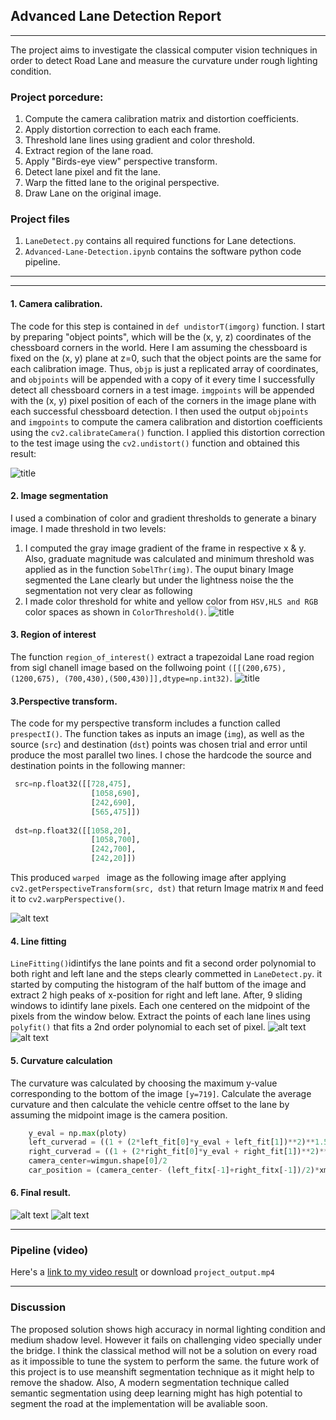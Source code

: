 ## Advanced Lane Detection Report
---
The project aims to investigate the classical computer vision techniques in order to detect Road Lane and measure the curvature under rough lighting condition.
### Project porcedure:
1. Compute the camera calibration matrix and distortion coefficients.
2. Apply distortion correction to each each frame.
3. Threshold lane lines using gradient and color threshold.
4. Extract region of the lane road.
5. Apply "Birds-eye view" perspective transform. 
6. Detect lane pixel and fit the lane.
7. Warp the fitted  lane to the original perspective.
8. Draw Lane on the original image.

### Project files
1. `LaneDetect.py` contains all required functions for Lane detections.
2. `Advanced-Lane-Detection.ipynb` contains the software python code pipeline.
---
[image1]: ./output_images/dis_undis.png "Calibration"
[image2]: ./output_images/test1.png 
[image3]: ./output_images/Lane_thresh.png
[image4]: ./output_images/roi-test1.png
[image5]: ./output_images/wraped-test1.png
[image6]: ./output_images/window-test1.png
[image7]: ./output_images/Lines-test1.png
[image8]: ./output_images/Lane-test1.png
[image9]: ./output_images/result.jpg

---

#### 1. Camera calibration.

The code for this step is contained in `def undistorT(imgorg)` function. I start by preparing "object points", which will be the (x, y, z) coordinates of the chessboard corners in the world. Here I am assuming the chessboard is fixed on the (x, y) plane at z=0, such that the object points are the same for each calibration image.  Thus, `objp` is just a replicated array of coordinates, and `objpoints` will be appended with a copy of it every time I successfully detect all chessboard corners in a test image.  `imgpoints` will be appended with the (x, y) pixel position of each of the corners in the image plane with each successful chessboard detection. I then used the output `objpoints` and `imgpoints` to compute the camera calibration and distortion coefficients using the `cv2.calibrateCamera()` function.  I applied this distortion correction to the test image using the `cv2.undistort()` function and obtained this result: 

![title][image1]

#### 2. Image segmentation
I used a combination of color and gradient thresholds to generate a binary image. I made threshold in two levels:
1. I computed the gray image gradient of the frame in respective x & y. Also, graduate magnitude was calculated and minimum threshold was applied as in the function `SobelThr(img)`. The ouput binary Image segmented the Lane clearly but under the lightness noise the the segmentation not very clear as following
2. I made color threshold for white and yellow color from `HSV,HLS and RGB` color spaces as shown in `ColorThreshold()`.
![title][image3]

#### 3. Region of interest
The function `region_of_interest()` extract a trapezoidal Lane road region from sigl chanell image based on the follwoing point `([[(200,675), (1200,675), (700,430),(500,430)]],dtype=np.int32)`.
![title][image4]


#### 3.Perspective transform.
The code for my perspective transform includes a function called `prespectI()`. The function takes as inputs an image (`img`), as well as the source (`src`) and destination (`dst`) points was chosen trial and error until produce the most parallel two lines.  I chose the hardcode the source and destination points in the following manner:

```python
 src=np.float32([[728,475],
                  [1058,690],
                  [242,690],
                  [565,475]])
    
 dst=np.float32([[1058,20],
                  [1058,700],
                  [242,700],
                  [242,20]])
```
This produced `warped ` image as the following image after applying `cv2.getPerspectiveTransform(src, dst)` that return Image matrix `M` and feed it to `cv2.warpPerspective()`.

![alt text][image5]

#### 4. Line fitting
`LineFitting()`idintifys the lane points and fit a second order polynomial to both right and left lane and the steps clearly commetted in `LaneDetect.py`. it started by computing the histogram of the half buttom of the image and extract 2 high peaks of x-position for right and left lane. After, 9 sliding windows to idintify lane pixels. Each one centered on the midpoint of the pixels from the window below. Extract the points of each lane lines using `polyfit()` that fits a 2nd order polynomial to each set of pixel.
![alt text][image6]
![alt text][image7]

#### 5. Curvature calculation
The curvature was calculated by choosing the maximum y-value corresponding to the bottom of the image `[y=719]`. Calculate the average curvature and then calculate the vehicle centre offset to the lane by assuming the midpoint image is the camera position. 

```python
    y_eval = np.max(ploty)
    left_curverad = ((1 + (2*left_fit[0]*y_eval + left_fit[1])**2)**1.5) / np.absolute(2*left_fit[0])
    right_curverad = ((1 + (2*right_fit[0]*y_eval + right_fit[1])**2)**1.5) / np.absolute(2*right_fit[0]) 
    camera_center=wimgun.shape[0]/2
    car_position = (camera_center- (left_fitx[-1]+right_fitx[-1])/2)*xm_per_pix
```

#### 6. Final result.
![alt text][image8]
![alt text][image9]

---

### Pipeline (video)

Here's a [link to my video result](https://youtu.be/3PKT84lurqE) or download `project_output.mp4`

---

### Discussion

The proposed solution shows high accuracy in normal lighting condition and medium shadow level. However it fails on challenging video specially under the bridge. I think the classical method will not be a solution on every road as it impossible to tune the system to perform the same. the future work of this project is to use meanshift segmentation technique as it might help to remove the shadow. Also, A modern segmentation technique called semantic segmentation using deep learning might has high potential to segment the road at the implementation will be avaliable soon. 
